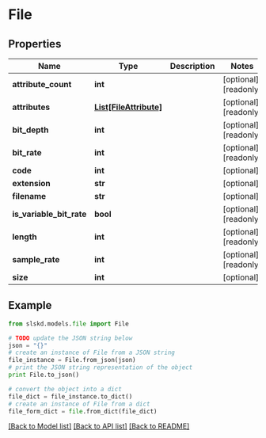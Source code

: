 # File


## Properties
Name | Type | Description | Notes
------------ | ------------- | ------------- | -------------
**attribute_count** | **int** |  | [optional] [readonly]
**attributes** | [**List[FileAttribute]**](FileAttribute.md) |  | [optional] [readonly]
**bit_depth** | **int** |  | [optional] [readonly]
**bit_rate** | **int** |  | [optional] [readonly]
**code** | **int** |  | [optional]
**extension** | **str** |  | [optional]
**filename** | **str** |  | [optional]
**is_variable_bit_rate** | **bool** |  | [optional] [readonly]
**length** | **int** |  | [optional] [readonly]
**sample_rate** | **int** |  | [optional] [readonly]
**size** | **int** |  | [optional]

## Example

```python
from slskd.models.file import File

# TODO update the JSON string below
json = "{}"
# create an instance of File from a JSON string
file_instance = File.from_json(json)
# print the JSON string representation of the object
print File.to_json()

# convert the object into a dict
file_dict = file_instance.to_dict()
# create an instance of File from a dict
file_form_dict = file.from_dict(file_dict)
```
[[Back to Model list]](../README.md#documentation-for-models) [[Back to API list]](../README.md#documentation-for-api-endpoints) [[Back to README]](../README.md)
